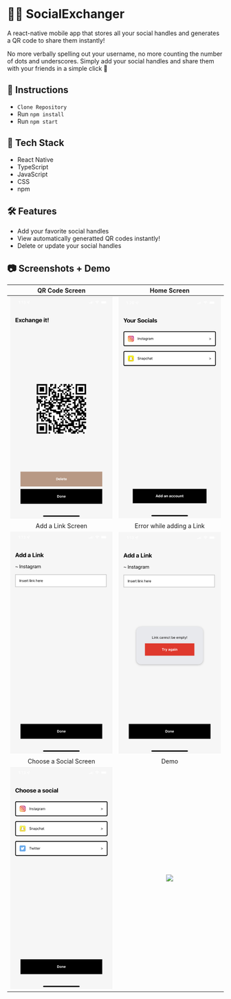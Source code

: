 # 📱🤳 SocialExchanger 
A react-native mobile app that stores all your social handles and generates a QR code to share them instantly!

No more verbally spelling out your username, no more counting the number of dots and underscores.
Simply add your social handles and share them with your friends in a simple click 📸

## 📖 Instructions
- `Clone Repository`
- Run `npm install`
- Run `npm start`
  
## 🧰 Tech Stack
<ul>
<li>React Native
  <li>TypeScript
    <li>JavaScript
      <li>CSS
        <li>npm
</ul>      
  
  ## 🛠️ Features
  <ul>
  <li>Add your favorite social handles
   <li>View automatically generatted QR codes instantly!
     <li>Delete or update your social handles
 </ul>
 
 
 ## 📷 Screenshots + Demo
 
 |QR Code Screen|Home Screen|
| :-------------------------------------------------: | :-------------------------------------------------: |
|<img src="https://github.com/mayankrastogi02/SocialExchanger/blob/master/resources/screenshots/code.PNG" width="300"/>|<img src="https://github.com/mayankrastogi02/SocialExchanger/blob/master/resources/screenshots/home.jpg" width="300"/>|
 |Add a Link Screen|Error while adding a Link|
|<img src="https://github.com/mayankrastogi02/SocialExchanger/blob/master/resources/screenshots/link.PNG" width="300"/>|<img src="https://github.com/mayankrastogi02/SocialExchanger/blob/master/resources/screenshots/link_error.PNG" width="300"/>|
 |Choose a Social Screen|Demo|
|<img src="https://github.com/mayankrastogi02/SocialExchanger/blob/master/resources/screenshots/social.PNG" width="300"/>|<img src="https://github.com/mayankrastogi02/SocialExchanger/blob/master/resources/screenshots/demo.gif" width="300"/>|
